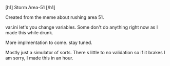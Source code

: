 [h1] Storm Area-51 [/h1]

Created from the meme about rushing area 51.

var.ini let's you change variables. Some don't do anything right now as I made this while drunk.

More implmentation to come. stay tuned.

Mostly just a simulator of sorts. There s little to no validation so if it brakes I am sorry, I made this in an hour.